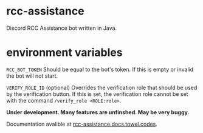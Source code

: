 # rcc-assistance
Discord RCC Assistance bot written in Java.

# environment variables
`RCC_BOT_TOKEN` Should be equal to the bot's token. If this is empty or invalid the bot will not start.

`VERIFY_ROLE_ID` (optional) Overrides the verification role that should be used by the verification button. If this is set, the verification role cannot be set with the command `/verify_role <ROLE:role>`.

**Under development. Many features are unfinshed. May be very buggy.**

Documentation avalible at [rcc-assistance.docs.towel.codes](http://rcc-assistance.docs.towel.codes).

